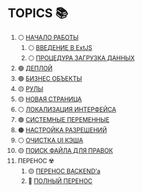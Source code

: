 # TOPICS 📚

1. ⚪ [НАЧАЛО РАБОТЫ](https://github.com/CrappyCodeMaker/ECCENTEX-KNOWLEGE/blob/main/Content/1%20Start%20work/Start.md)
    1. ⚪ [ВВЕДЕНИЕ В ExtJS](https://github.com/CrappyCodeMaker/ECCENTEX-KNOWLEGE/tree/main/Content/1%20Start%20work/1.1%20ExtJS/ExtJS.md)
    1. ⚪ [ПРОЦЕДУРА ЗАГРУЗКА ДАННЫХ](https://github.com/CrappyCodeMaker/ECCENTEX-KNOWLEGE/tree/main/Content/1%20Start%20work/1.2%20Load%20from%20CSV/LoadCSV.md)
1. 🟢 [ДЕПЛОЙ](https://github.com/CrappyCodeMaker/ECCENTEX-KNOWLEGE/blob/main/Content/2%20Deploy/Deploy.md)
1. 🟢 [БИЗНЕС ОБЪЕКТЫ](https://github.com/CrappyCodeMaker/ECCENTEX-KNOWLEGE/tree/main/Content/3%20Business%20Objects/BO.md)
1. 🟡 [РУЛЫ](https://github.com/CrappyCodeMaker/ECCENTEX-KNOWLEGE/tree/main/Content/4%20Rules/Rules.md)
1. 🟡 [НОВАЯ СТРАНИЦА](https://github.com/CrappyCodeMaker/ECCENTEX-KNOWLEGE/tree/main/Content/5%20New%20page/NewPage.md)
1. ⚪ [ЛОКАЛИЗАЦИЯ ИНТЕРФЕЙСА](https://github.com/CrappyCodeMaker/ECCENTEX-KNOWLEGE/tree/main/Content/6%20Localization/Localization.md)
1. 🟢 [СИСТЕМНЫЕ ПЕРЕМЕННЫЕ](https://github.com/CrappyCodeMaker/ECCENTEX-KNOWLEGE/tree/main/Content/7%20System%20Variables/SysVar.md)
1. 🟠 [НАСТРОЙКА РАЗРЕШЕНИЙ](https://github.com/CrappyCodeMaker/ECCENTEX-KNOWLEGE/tree/main/Content/8%20Security/Security.md)
1. ⚪ [ОЧИСТКА UI КЭША](https://github.com/CrappyCodeMaker/ECCENTEX-KNOWLEGE/tree/main/Content/11%20Clear%20cache/Cache.md)
1. 🟡 [ПОИСК ФАЙЛА ДЛЯ ПРАВОК](https://github.com/CrappyCodeMaker/ECCENTEX-KNOWLEGE/tree/main/Content/12%20How%20to%20find%20rule/Finder.md)
1. ПЕРЕНОС ☢️
    1. 🟡 [ПЕРЕНОС BACKEND’а](https://github.com/CrappyCodeMaker/ECCENTEX-KNOWLEGE/blob/main/Content/9%20Delivery/9.1%20Backend/Back.md)
    1. 🔴 [ПОЛНЫЙ ПЕРЕНОС](https://github.com/CrappyCodeMaker/ECCENTEX-KNOWLEGE/blob/main/Content/9%20Delivery/9.2%20Full/Full.md)